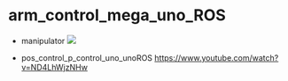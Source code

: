 # arm_control_mega_uno_ROS

* manipulator
![](https://github.com/ChingHengWang/arm_control_mega_uno_ROS/pos_control_uno_noROS/DSC_016.JPG.png)
 

* pos_control_p_control_uno_unoROS
https://www.youtube.com/watch?v=ND4LhWjzNHw

